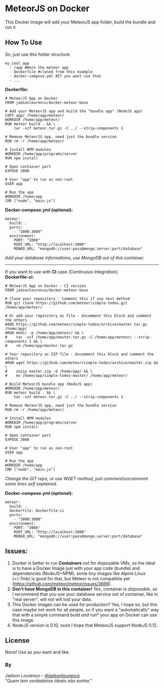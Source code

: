 # MeteorJS on Docker
This Docker Image will add your MeteorJS app folder, build the bundle and run it.  

## How To Use
So, just use this folder structure:  
```
my_cool_app
  - /app #Here the meteor app
  - Dockerfile #cloned from this example
  - docker-compose.yml #If you want use that
  - ...
```

**Dockerfile:**
```
# MeteorJS App on Docker
FROM jadsonlourenco/docker-meteor-base

# Add your MeteorJS app and build the "bundle app" (NodeJS app)
COPY app/ /home/app/meteor/
WORKDIR /home/app/meteor/
RUN meteor build . && \
    tar -xzf meteor.tar.gz -C ../ --strip-components 1

# Remove MeteorJS app, need just the bundle version
RUN rm -r /home/app/meteor/

# Install NPM modules
WORKDIR /home/app/programs/server
RUN npm install

# Open container port
EXPOSE 3000

# User "app" to run as non-root
USER app

# Run the app
WORKDIR /home/app
CMD ["node", "main.js"]
```

**Docker-compose.yml (optional):**  
```
meteor:
  build: .
  ports:
    - "3000:3000"
  environment:
    PORT: "3000"
    ROOT_URL: "http://localhost:3000"
    MONGO_URL: "mongodb://user:pass@mongo.server:port/database"
```
*Add your database informations, use MongoDB out of this container.*  

***

If you want to use with **CI** case *(Continuous Integration)*.  
**Dockerfile-ci:**  
```
# MeteorJS App on Docker - CI version
FROM jadsonlourenco/docker-meteor-base

# Clone your repository - Comment this if use next method
RUN git clone https://github.com/meteor/simple-todos.git /home/app/meteor/

# Or add your repository as file - Uncomment this block and comment the others
#ADD https://github.com/meteor/simple-todos/archive/master.tar.gz /home/app/
#RUN mkdir -p /home/app/meteor/ && \
#    tar -xzf /home/app/master.tar.gz -C /home/app/meteor/ --strip-components 1 && \
#    rm /home/app/master.tar.gz

# Your repository as ZIP file - Uncomment this block and comment the others
#RUN wget https://github.com/meteor/simple-todos/archive/master.zip && \
#    unzip master.zip -d /home/app/ && \
#    mv /home/app/simple-todos-master/ /home/app/meteor/

# Build MeteorJS bundle app (NodeJS app)
WORKDIR /home/app/meteor/
RUN meteor build . && \
    tar -xzf meteor.tar.gz -C ../ --strip-components 1

# Remove MeteorJS app, need just the bundle version
RUN rm -r /home/app/meteor/

# Install NPM modules
WORKDIR /home/app/programs/server
RUN npm install

# Open container port
EXPOSE 3000

# User "app" to run as non-root
USER app

# Run the app
WORKDIR /home/app
CMD ["node", "main.js"]
```
*Change the GIT repo, or use WGET method, just comment/uncomment some lines self explained.*  

**Docker-compose.yml (optional):**  
```
meteor:
  build: .
  dockerfile: Dockerfile-ci
  ports:
    - "3000:3000"
  environment:
    PORT: "3000"
    ROOT_URL: "http://localhost:3000"
    MONGO_URL: "mongodb://user:pass@mongo.server:port/database"
```  

## Issues:
1. Docker is better to run **Containers** not for disposable VMs, so the ideal is to have a Docker Image just with your app code (bundle) and dependencies (NodeJS+NPM), some tiny images like Alpine Linux (+/-7mb) is good for that, but Meteor is not compatible yet (https://github.com/meteor/meteor/issues/3666).
2. **Don't have MongoDB in this container!** Yes, container is *disposable*, so I recommend that you use your database service out of container, like in "real server", will not will lost your data.
3. This Docker images can be used for production? Yes, I hope so, but this case maybe not work for all people, so if you want a "automatically" way that with a simple command *build and run** your app on Docker can use this Image.
4. NodeJS version is 0.10, soon I hope that MeteorJS support NodeJS 0.12.  

## License
None! Use as you want and like.  

### By
Jadson Lourenço - [@jadsonlourenco](https://twitter.com/jadsonlourenco)  
*"Quem tem verdadeiros ideais não sonha."*
